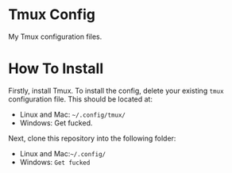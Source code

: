 # Tmux Config
My Tmux configuration files.

# How To Install

Firstly, install Tmux.
To install the config, delete your existing `tmux` configuration file. This should be located at:

- Linux and Mac: `~/.config/tmux/`
- Windows: Get fucked.

Next, clone this repository into the following folder:

- Linux and Mac:`~/.config/`
- Windows: `Get fucked`
